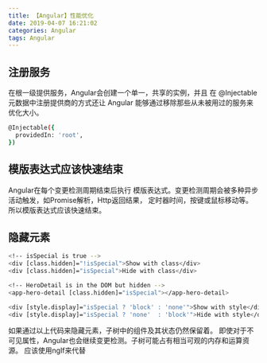 ```yaml
---
title: 【Angular】性能优化
date: 2019-04-07 16:21:02
categories: Angular
tags: Angular
---
```

## 注册服务
在根一级提供服务，Angular会创建一个单一，共享的实例，并且
在 @Injectable 元数据中注册提供商的方式还让 Angular 能够通过移除那些从未被用过的服务来优化大小。
``` bash
@Injectable({
  providedIn: 'root',
})
```
## 模版表达式应该快速结束
Angular在每个变更检测周期结束后执行
模版表达式。变更检测周期会被多种异步活动触发，如Promise解析，Http返回结果，
定时器时间，按键或鼠标移动等。
所以模版表达式应该快速结束。

## 隐藏元素
``` bash
<!-- isSpecial is true -->
<div [class.hidden]="!isSpecial">Show with class</div>
<div [class.hidden]="isSpecial">Hide with class</div>

<!-- HeroDetail is in the DOM but hidden -->
<app-hero-detail [class.hidden]="isSpecial"></app-hero-detail>

<div [style.display]="isSpecial ? 'block' : 'none'">Show with style</div>
<div [style.display]="isSpecial ? 'none'  : 'block'">Hide with style</div>
```
如果通过以上代码来隐藏元素，子树中的组件及其状态仍然保留着。
即使对于不可见属性，Angular也会继续变更检测。子树可能占有相当可观的内存和运算资源。
应该使用ngIf来代替
